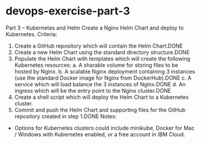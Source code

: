 # devops-exercise-part-3
Part 3 – Kubernetes and Helm
Create a Nginx Helm Chart and deploy to Kubernetes.
Criteria:
1. Create a GitHub repository which will contain the Helm Chart.DONE
2. Create a new Helm Chart using the standard directory structure.DONE
3. Populate the Helm Chart with templates which will create the following Kubernetes
resources:
  a. A sharable volume for storing files to be hosted by Nginx.
  b. A scalable Nginx deployment containing 3 instances (use the standard Docker
    image for Nginx from DockerHub).DONE
    c. A service which will load balance the 3 instances of Nginx.DONE
    d. An ingress which will be the entry point to the Nginx cluster.DONE
4. Create a shell script which will deploy the Helm Chart to a Kubernetes cluster.
5. Commit and push the Helm Chart and supporting files for the GitHub repository created
in step 1.DONE
Notes:
- Options for Kubernetes clusters could include minikube, Docker for Mac / Windows with
Kubernetes enabled, or a free account in IBM Cloud.
